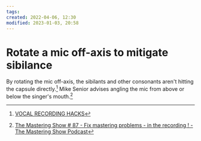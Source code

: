 ```yaml
---
tags: 
created: 2022-04-06, 12:30
modified: 2023-01-03, 20:58
---
```


# Rotate a mic off-axis to mitigate sibilance
By rotating the mic off-axis, the sibilants and other consonants aren't hitting the capsule directly.[^1] Mike Senior advises angling the mic from above or below the singer's mouth.[^2]

[^1]: [VOCAL RECORDING HACKS](https://www.youtube.com/watch?v=Zsw89QubTgI&list=PL1sNd-gBgKcokKS0v14HYieHxmHsQS38V&index=14)
[^2]: [The Mastering Show # 87 - Fix mastering problems - in the recording ! - The Mastering Show Podcast](https://themasteringshow.com/episode-87/)
